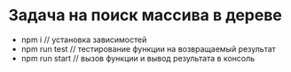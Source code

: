 # Задача на поиск массива в дереве

-   npm i // установка зависимостей
-   npm run test // тестирование функции на возвращаемый результат
-   npm run start // вызов функции и вывод результата в консоль

